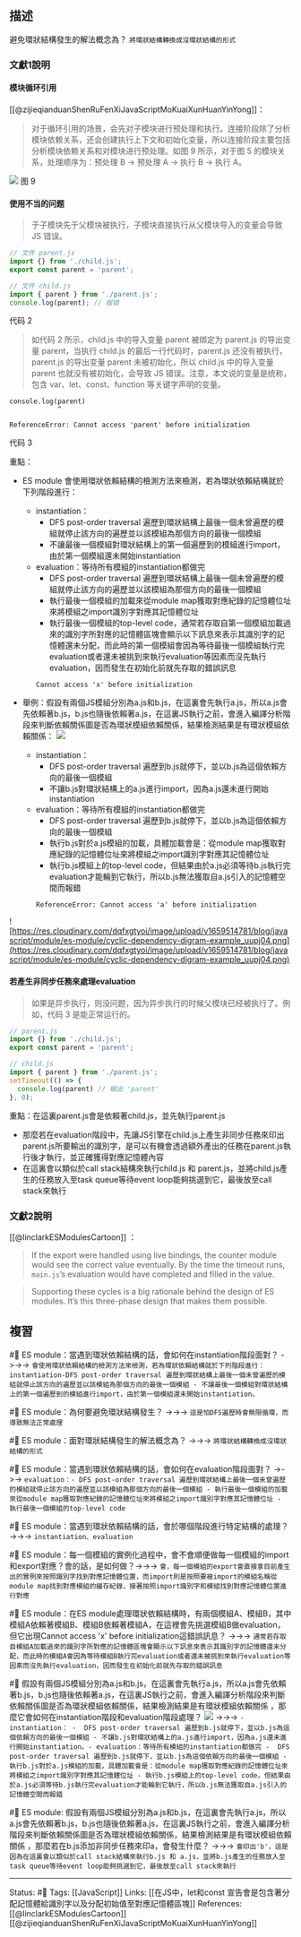 ## 描述

避免環狀結構發生的解法概念為？ 
`將環狀結構轉換成沒環狀結構的形式`

### 文獻1說明

#### **模块循环引用**
[[@zijieqianduanShenRuFenXiJavaScriptMoKuaiXunHuanYinYong]]：
> 对于循环引用的场景，会先对子模块进行预处理和执行。连接阶段除了分析模块依赖关系，还会创建执行上下文和初始化变量，所以连接阶段主要包括分析模块依赖关系和对模块进行预处理。如图 9 所示，对于图 5 的模块关系，处理顺序为：预处理 B -> 预处理 A -> 执行 B -> 执行 A。

![](https://pic3.zhimg.com/80/v2-bf22b5c68ae1c3a4387f70665866d5e2_720w.jpg)
图 9

#### 使用不当的问题

> 于子模块先于父模块被执行，子模块直接执行从父模块导入的变量会导致 JS 错误。

```js
// 文件 parent.js
import {} from './child.js';
export const parent = 'parent';

// 文件 child.js
import { parent } from './parent.js';
console.log(parent); // 报错
```
代码 2

> 如代码 2 所示，child.js 中的导入变量 parent 被绑定为 parent.js 的导出变量 parent，当执行 child.js 的最后一行代码时，parent.js 还没有被执行，parent.js 的导出变量 parent 未被初始化，所以 child.js 中的导入变量 parent 也就没有被初始化，会导致 JS 错误。注意，本文说的变量是统称，包含 var、let、const、function 等关键字声明的变量。

```text
console.log(parent)
            ^

ReferenceError: Cannot access 'parent' before initialization
```


代码 3

重點：
- ES module 會使用環狀依賴結構的檢測方法來檢測，若為環狀依賴結構就於下列階段進行：
	- instantiation：
		- DFS post-order traversal 遍歷到環狀結構上最後一個未曾遍歷的模組就停止該方向的遍歷並以該模組為那個方向的最後一個模組
		- 不讓最後一個模組對環狀結構上的第一個遍歷到的模組進行import，由於第一個模組還未開始instantiation
	- evaluation：等待所有模組的instantiation都做完
		- DFS post-order traversal 遍歷到環狀結構上最後一個未曾遍歷的模組就停止該方向的遍歷並以該模組為那個方向的最後一個模組
		- 執行最後一個模組的加載來從module map獲取對應紀錄的記憶體位址來將模組之import識別字對應其記憶體位址
		- 執行最後一個模組的top-level code，通常若存取自第一個模組加載過來的識別字所對應的記憶體區塊會顯示以下訊息來表示其識別字的記憶體還未分配，而此時的第一個模組會因為等待最後一個模組執行完evaluation或者還未被挑到來執行evaluation等因素而沒先執行evaluation，因而發生在初始化前就先存取的錯誤訊息
		```
		Cannot access 'x' before initialization
		```

- 舉例：假設有兩個JS模組分別為a.js和b.js，在這裏會先執行a.js，所以a.js會先依賴著b.js，b.js也隨後依賴著a.js，在這裏JS執行之前，會進入編譯分析階段來判斷依賴關係圖是否為環狀模組依賴關係，結果檢測結果是有環狀模組依賴關係：
![](https://res.cloudinary.com/dqfxgtyoi/image/upload/v1659516780/blog/javascript/module/es-module/cyclic-dependency-code-example_dvfifa.png)
	- instantiation：
		-  DFS post-order traversal 遍歷到b.js就停下，並以b.js為這個依賴方向的最後一個模組
		- 不讓b.js對環狀結構上的a.js進行import，因為a.js還未進行開始instantiation
	- evaluation：等待所有模組的instantiation都做完
		-  DFS post-order traversal 遍歷到b.js就停下，並以b.js為這個依賴方向的最後一個模組
		-  執行b.js對於a.js模組的加載，具體加載會是：從module map獲取對應紀錄的記憶體位址來將模組之import識別字對應其記憶體位址
		- 執行b.js模組上的top-level code，但結果由於a.js必須等待b.js執行完evaluation才能輪到它執行，所以b.js無法獲取自a.js引入的記憶體空間而報錯
		```
		ReferenceError: Cannot access 'a' before initialization		
		```

![https://res.cloudinary.com/dqfxgtyoi/image/upload/v1659514781/blog/javascript/module/es-module/cyclic-dependency-digram-example_uupj04.png](https://res.cloudinary.com/dqfxgtyoi/image/upload/v1659514781/blog/javascript/module/es-module/cyclic-dependency-digram-example_uupj04.png)

#### 若產生非同步任務來處理evaluation
> 如果是异步执行，则没问题，因为异步执行的时候父模块已经被执行了。例如，代码 3 是能正常运行的。

```js
// parent.js
import {} from './child.js';
export const parent = 'parent';

// child.js
import { parent } from './parent.js';
setTimeout(() => {
  console.log(parent) // 输出 'parent'
}, 0);
```

重點：在這裏parent.js會是依賴著child.js，並先執行parent.js
- 那麼若在evaluation階段中，先讓JS引擎在child.js上產生非同步任務來印出parent.js所要輸出的識別字，是可以有機會透過額外產出的任務在parent.js執行後才執行，並正確獲得對應記憶體內容
- 在這裏會以類似於call stack結構來執行child.js 和 parent.js，並將child.js產生的任務放入至task queue等待event loop能夠挑選到它，最後放至call stack來執行

### 文獻2說明
[[@linclarkESModulesCartoon]] ：
> If the export were handled using live bindings, the counter module would see the correct value eventually. By the time the timeout runs, `main.js`’s evaluation would have completed and filled in the value.

> Supporting these cycles is a big rationale behind the design of ES modules. It’s this three-phase design that makes them possible.


## 複習
#🧠 ES module：當遇到環狀依賴結構的話，會如何在instantiation階段面對？ ->->-> `會使用環狀依賴結構的檢測方法來檢測，若為環狀依賴結構就於下列階段進行：instantiation-DFS post-order traversal 遍歷到環狀結構上最後一個未曾遍歷的模組就停止該方向的遍歷並以該模組為那個方向的最後一個模組 - 不讓最後一個模組對環狀結構上的第一個遍歷到的模組進行import，由於第一個模組還未開始instantiation。`
<!--SR:!2022-09-14,28,250-->

#🧠 ES module：為何要避免環狀結構發生？ ->->-> `這是怕DFS遍歷時會無限循環，而導致無法正常處理`
<!--SR:!2022-09-11,26,250-->

#🧠 ES module：面對環狀結構發生的解法概念為？ ->->-> `將環狀結構轉換成沒環狀結構的形式`
<!--SR:!2022-08-28,16,248-->

#🧠 ES module：當遇到環狀依賴結構的話，會如何在evaluation階段面對？ ->->-> `evaluation：- DFS post-order traversal 遍歷到環狀結構上最後一個未曾遍歷的模組就停止該方向的遍歷並以該模組為那個方向的最後一個模組 - 執行最後一個模組的加載來從module map獲取對應紀錄的記憶體位址來將模組之import識別字對應其記憶體位址 - 執行最後一個模組的top-level code`
<!--SR:!2022-08-25,12,230-->

#🧠  ES module：當遇到環狀依賴結構的話，會於哪個階段進行特定結構的處理？ ->->-> `instantiation、evaluation`
<!--SR:!2022-08-21,11,248-->


#🧠 ES module：每一個模組的實例化過程中，會不會順便做每一個模組的import和export對應？會的話，是如何做？->->-> `會，每一個模組的export會直接拿目前產生出的實例來按照識別字找到對應記憶體位置，而import則是按照要被import的模組名稱從module map找到對應模組的緩存紀錄，接著按照import識別字和模組找到對應記憶體位置進行對應`
<!--SR:!2022-09-01,17,248-->

#🧠 ES module：在ES module處理環狀依賴結構時，有兩個模組A、模組B，其中模組A依賴著模組B、模組B依賴著模組A，在這裡會先挑選模組B做evaluation，但它出現Cannot access 'x' before initialization這錯誤訊息？ ->->-> `通常若存取自模組A加載過來的識別字所對應的記憶體區塊會顯示以下訊息來表示其識別字的記憶體還未分配，而此時的模組A會因為等待模組B執行完evaluation或者還未被挑到來執行evaluation等因素而沒先執行evaluation，因而發生在初始化前就先存取的錯誤訊息`
<!--SR:!2022-08-27,15,248-->

#🧠 假設有兩個JS模組分別為a.js和b.js，在這裏會先執行a.js，所以a.js會先依賴著b.js，b.js也隨後依賴著a.js，在這裏JS執行之前，會進入編譯分析階段來判斷依賴關係圖是否為環狀模組依賴關係，結果檢測結果是有環狀模組依賴關係 ，那麼它會如何在instantiation階段和evaluation階段處理？ ![](https://res.cloudinary.com/dqfxgtyoi/image/upload/v1659516780/blog/javascript/module/es-module/cyclic-dependency-code-example_dvfifa.png) ->->-> `- instantiation： -  DFS post-order traversal 遍歷到b.js就停下，並以b.js為這個依賴方向的最後一個模組 - 不讓b.js對環狀結構上的a.js進行import，因為a.js還未進行開始instantiation。- evaluation：等待所有模組的instantiation都做完 -  DFS post-order traversal 遍歷到b.js就停下，並以b.js為這個依賴方向的最後一個模組 -  執行b.js對於a.js模組的加載，具體加載會是：從module map獲取對應紀錄的記憶體位址來將模組之import識別字對應其記憶體位址 - 執行b.js模組上的top-level code，但結果由於a.js必須等待b.js執行完evaluation才能輪到它執行，所以b.js無法獲取自a.js引入的記憶體空間而報錯`
<!--SR:!2022-09-14,28,250-->

#🧠 ES module: 假設有兩個JS模組分別為a.js和b.js，在這裏會先執行a.js，所以a.js會先依賴著b.js，b.js也隨後依賴著a.js，在這裏JS執行之前，會進入編譯分析階段來判斷依賴關係圖是否為環狀模組依賴關係，結果檢測結果是有環狀模組依賴關係 ，那麼若在b.js添加非同步任務來印a，會發生什麼？ ->->-> `會印出'b'，這是因為在這裏會以類似於call stack結構來執行b.js 和 a.js，並將b.js產生的任務放入至task queue等待event loop能夠挑選到它，最後放至call stack來執行`
<!--SR:!2022-08-29,17,248-->


---
Status: #🌱 
Tags:
[[JavaScript]]
Links:
[[在JS中，let和const 宣告會是包含著分配記憶體給識別字以及分配初始值至對應記憶體區塊]]
References:
[[@linclarkESModulesCartoon]]
[[@zijieqianduanShenRuFenXiJavaScriptMoKuaiXunHuanYinYong]]